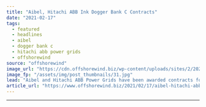 ```yaml
---
title: "Aibel, Hitachi ABB Ink Dogger Bank C Contracts"
date: "2021-02-17"
tags: 
  - featured
  - headlines
  - aibel
  - dogger bank c
  - hitachi abb power grids
  - offshorewind
source: "offshorewind"
image_url: "https://cdn.offshorewind.biz/wp-content/uploads/sites/2/2021/02/17095004/Aibel_offshore-converter-platform-illustration.jpg"
image_fp: "/assets/img/post_thumbnails/31.jpg"
lead: "Aibel and Hitachi ABB Power Grids have been awarded contracts for the third phase"
article_url: "https://www.offshorewind.biz/2021/02/17/aibel-hitachi-abb-ink-dogger-bank-c-contracts/"
---
```


---

